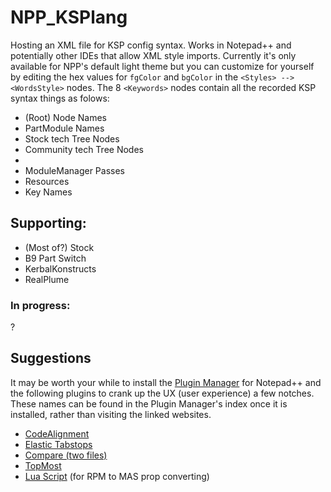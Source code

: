 # NPP_KSPlang
Hosting an XML file for KSP config syntax. Works in Notepad++ and potentially other IDEs that allow XML style imports. Currently it's only available for NPP's default light theme but you can customize for yourself by editing the hex values for `fgColor` and `bgColor` in the `<Styles> --> <WordsStyle>` nodes.
The 8 `<Keywords>` nodes contain all the recorded KSP syntax things as folows:
* (Root) Node Names
* PartModule Names
* Stock tech Tree Nodes
* Community tech Tree Nodes
* <Empty>
* ModuleManager Passes
* Resources
* Key Names

## Supporting:
* (Most of?) Stock
* B9 Part Switch
* KerbalKonstructs
* RealPlume

### In progress:
?

## Suggestions
It may be worth your while to install the [Plugin Manager](https://github.com/bruderstein/nppPluginManager
) for Notepad++ and the following plugins to crank up the UX (user experience) a few notches. These names can be found in the Plugin Manager's index once it is installed, rather than visiting the linked websites.

* [CodeAlignment](http://codealignment.com/ForNotepadPlusPlus.html)
* [Elastic Tabstops](http://nickgravgaard.com/elastic-tabstops/)
* [Compare (two files)](https://github.com/jsleroy/compare-plugin)
* [TopMost](https://sites.google.com/site/fstellari/nppplugins)
* [Lua Script](https://github.com/dail8859/LuaScript) (for RPM to MAS prop converting)
